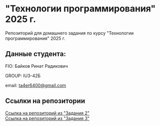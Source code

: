 # "Технологии программирования" 2025 г.
Репозиторий для домашнего задания по курсу "Технологии программирования" 2025 г.

## Данные студента:

FIO: Байков Ринат Радикович  

GROUP: IU3-42Б  

email: ta4er6400@gmail.com  



## Ссылки на репозитории

[Ссылка на репозиторий из "Задания 2"](https://github.com/ronprog/homework1)  
[Ссылка на репозиторий из "Задания 3"](https://github.com/ronprog/homework_task3)

